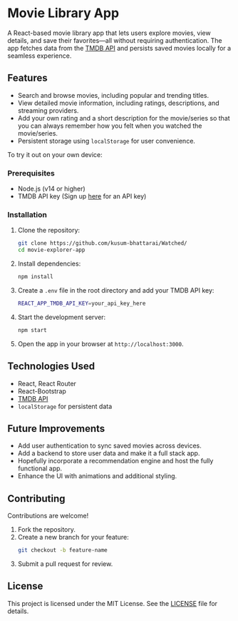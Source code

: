 # Movie Library App 

A React-based movie library app that lets users explore movies, view details, and save their favorites—all without requiring authentication. The app fetches data from the [TMDB API](https://www.themoviedb.org/documentation/api) and persists saved movies locally for a seamless experience.

## Features
- Search and browse movies, including popular and trending titles.
- View detailed movie information, including ratings, descriptions, and streaming providers.
- Add your own rating and a short description for the movie/series so that you can always remember how you felt when you watched the movie/series.
- Persistent storage using `localStorage` for user convenience.

To try it out on your own device:

### Prerequisites
- Node.js (v14 or higher)
- TMDB API key (Sign up [here](https://www.themoviedb.org/signup) for an API key)

### Installation
1. Clone the repository:
   ```bash
   git clone https://github.com/kusum-bhattarai/Watched/ 
   cd movie-explorer-app
   ```

2. Install dependencies:
   ```bash
   npm install
   ```

3. Create a `.env` file in the root directory and add your TMDB API key:
   ```bash
   REACT_APP_TMDB_API_KEY=your_api_key_here
   ```

4. Start the development server:
   ```bash
   npm start
   ```

5. Open the app in your browser at `http://localhost:3000`.

## Technologies Used
- React, React Router
- React-Bootstrap
- [TMDB API](https://www.themoviedb.org/documentation/api)
- `localStorage` for persistent data

## Future Improvements
- Add user authentication to sync saved movies across devices.
- Add a backend to store user data and make it a full stack app.
- Hopefully incorporate a recommendation engine and host the fully functional app.
- Enhance the UI with animations and additional styling.

## Contributing
Contributions are welcome!  
1. Fork the repository.
2. Create a new branch for your feature:
   ```bash
   git checkout -b feature-name
   ```
3. Submit a pull request for review.

## License
This project is licensed under the MIT License. See the [LICENSE](LICENSE) file for details.
